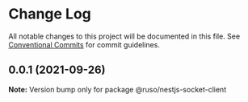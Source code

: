 # Change Log

All notable changes to this project will be documented in this file. See [Conventional Commits](https://conventionalcommits.org) for commit guidelines.

## 0.0.1 (2021-09-26)

**Note:** Version bump only for package @ruso/nestjs-socket-client
